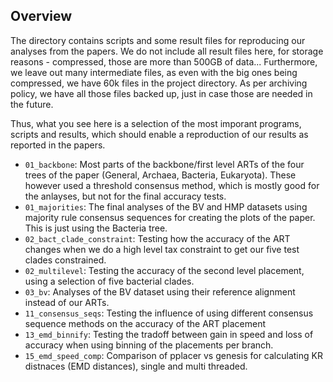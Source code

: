 Overview
-------------------------

The directory contains scripts and some result files for reproducing our
analyses from the papers. We do not include all result files here,
for storage reasons - compressed, those are more than 500GB of data...
Furthermore, we leave out many intermediate files, as even with the big ones
being compressed, we have 60k files in the project directory.
As per archiving policy, we have all those files backed up,
just in case those are needed in the future.

Thus, what you see here is a selection of the most imporant programs, scripts
and results, which should enable a reproduction of our results as reported
in the papers.

 * `01_backbone`: Most parts of the backbone/first level ARTs
   of the four trees of the paper (General, Archaea, Bacteria, Eukaryota).
   These however used a threshold consensus method,
   which is mostly good for the anlayses, but not for the final accuracy tests.
 * `01_majorities`: The final analyses of the BV and HMP datasets 
   using majority rule consensus sequences for creating the plots of the paper.
   This is just using the Bacteria tree.
 * `02_bact_clade_constraint`: Testing how the accuracy of the ART changes 
   when we do a high level tax constraint to get our five test clades constrained.
 * `02_multilevel`: Testing the accuracy of the second level placement,
   using a selection of five bacterial clades.
 * `03_bv`: Analyses of the BV dataset using their reference alignment instead
   of our ARTs.
 * `11_consensus_seqs`: Testing the influence of using different consensus sequence
   methods on the accuracy of the ART placement
 * `13_emd_binnify`: Testing the tradoff between gain in speed and loss of accuracy
   when using binning of the placements per branch.
 * `15_emd_speed_comp`: Comparison of pplacer vs genesis for calculating 
   KR distnaces (EMD distances), single and multi threaded.
